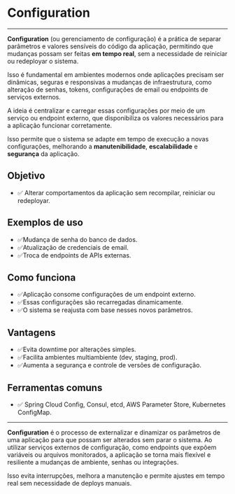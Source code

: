 # Configuration

---

**Configuration** (ou gerenciamento de configuração) é a prática de separar parâmetros e valores sensíveis do código da aplicação, permitindo que mudanças possam ser feitas **em tempo real**, sem a necessidade de reiniciar ou redeployar o sistema.

Isso é fundamental em ambientes modernos onde aplicações precisam ser dinâmicas, seguras e responsivas a mudanças de infraestrutura, como alteração de senhas, tokens, configurações de email ou endpoints de serviços externos.

A ideia é centralizar e carregar essas configurações por meio de um serviço ou endpoint externo, que disponibiliza os valores necessários para a aplicação funcionar corretamente.

Isso permite que o sistema se adapte em tempo de execução a novas configurações, melhorando a **manutenibilidade**, **escalabilidade** e **segurança** da aplicação.

## Objetivo

- ✅ Alterar comportamentos da aplicação sem recompilar, reiniciar ou redeployar.

## Exemplos de uso

- ✅Mudança de senha do banco de dados.
- ✅Atualização de credenciais de email.
- ✅Troca de endpoints de APIs externas.

## Como funciona

- ✅Aplicação consome configurações de um endpoint externo.
- ✅Essas configurações são recarregadas dinamicamente.
- ✅O sistema se reajusta com base nesses novos parâmetros.

## Vantagens

- ✅Evita downtime por alterações simples.
- ✅Facilita ambientes multiambiente (dev, staging, prod).
- ✅Aumenta a segurança e controle de versões de configuração.

## Ferramentas comuns

- ✅ Spring Cloud Config, Consul, etcd, AWS Parameter Store, Kubernetes ConfigMap.

---

**Configuration** é o processo de externalizar e dinamizar os parâmetros de uma aplicação para que possam ser alterados sem parar o sistema. Ao utilizar serviços externos de configuração, como endpoints que expõem variáveis ou arquivos monitorados, a aplicação se torna mais flexível e resiliente a mudanças de ambiente, senhas ou integrações.

Isso evita interrupções, melhora a manutenção e permite ajustes em tempo real sem necessidade de deploys manuais.
